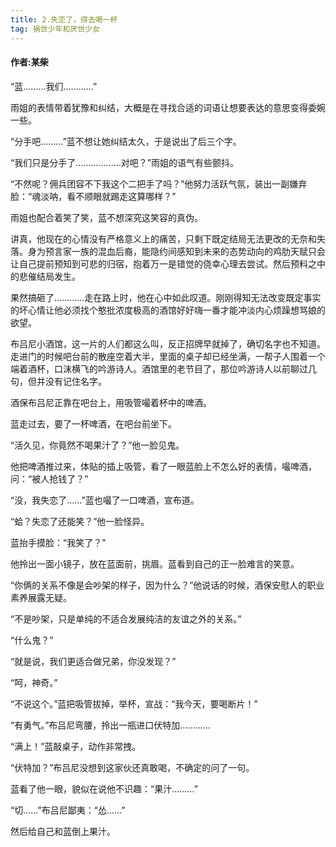 ```yaml
---
title: 2.失恋了，得去喝一杯
tag: 祸世少年和厌世少女
---
```

#### 作者:某柴
<!--more-->
“蓝………我们…………”  

雨姐的表情带着犹豫和纠结，大概是在寻找合适的词语让想要表达的意思变得委婉一些。

“分手吧………”蓝不想让她纠结太久，于是说出了后三个字。

“我们只是分手了………………对吧？”雨姐的语气有些颤抖。

“不然呢？佣兵团容不下我这个二把手了吗？”他努力活跃气氛，装出一副嫌弃脸：“魂淡呐，看不顺眼就踢走这算哪样？”

雨姐也配合着笑了笑，蓝不想深究这笑容的真伪。

讲真，他现在的心情没有严格意义上的痛苦，只剩下既定结局无法更改的无奈和失落。身为预言家一族的混血后裔，能隐约间感知到未来的态势动向的鸡肋天赋只会让自己提前预知到可悲的归宿，抱着万一是错觉的侥幸心理去尝试。然后预料之中的悲催结局发生。

果然搞砸了…………走在路上时，他在心中如此叹道。刚刚得知无法改变既定事实的坏心情让他必须找个憨批浓度极高的酒馆好好嗨一番才能冲淡内心烦躁想骂娘的欲望。

布吕尼小酒馆，这一片的人们都这么叫，反正招牌早就掉了，确切名字也不知道。走进门的时候吧台前的散座空着大半，里面的桌子却已经坐满，一帮子人围着一个端着酒杯，口沫横飞的吟游诗人。酒馆里的老节目了，那位吟游诗人以前聊过几句，但并没有记住名字。

酒保布吕尼正靠在吧台上，用吸管嘬着杯中的啤酒。

蓝走过去，要了一杯啤酒，在吧台前坐下。

“活久见，你竟然不喝果汁了？”他一脸见鬼。

他把啤酒推过来，体贴的插上吸管，看了一眼蓝脸上不怎么好的表情，嘬啤酒，问：“被人抢钱了？”

“没，我失恋了……”蓝也嘬了一口啤酒，宣布道。

“蛤？失恋了还能笑？”他一脸怪异。

蓝抬手摸脸：“我笑了？”

他拎出一面小镜子，放在蓝面前，挑眉。蓝看到自己的正一脸难言的笑意。

“你俩的关系不像是会吵架的样子，因为什么？”他说话的时候，酒保安慰人的职业素养展露无疑。

“不是吵架，只是单纯的不适合发展纯洁的友谊之外的关系。”

“什么鬼？”

“就是说，我们更适合做兄弟，你没发现？”

“呵，神奇。”

“不说这个。”蓝把吸管拔掉，举杯，宣战：“我今天，要喝断片！”

“有勇气。”布吕尼弯腰，拎出一瓶进口伏特加…………

“满上！”蓝敲桌子，动作非常拽。

“伏特加？”布吕尼没想到这家伙还真敢喝，不确定的问了一句。

蓝看了他一眼，貌似在说他不识趣：“果汁………”

“切……”布吕尼鄙夷：“怂……”

然后给自己和蓝倒上果汁。